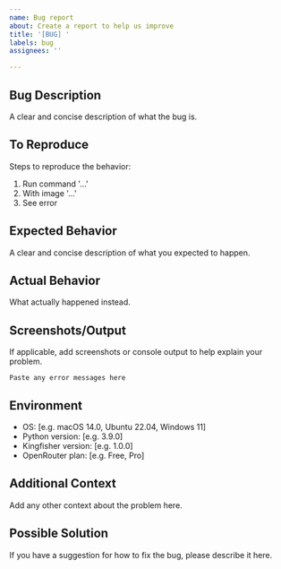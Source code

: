 ```yaml
---
name: Bug report
about: Create a report to help us improve
title: '[BUG] '
labels: bug
assignees: ''

---
```


## Bug Description
A clear and concise description of what the bug is.

## To Reproduce
Steps to reproduce the behavior:
1. Run command '...'
2. With image '...'
3. See error

## Expected Behavior
A clear and concise description of what you expected to happen.

## Actual Behavior
What actually happened instead.

## Screenshots/Output
If applicable, add screenshots or console output to help explain your problem.

```
Paste any error messages here
```

## Environment
- OS: [e.g. macOS 14.0, Ubuntu 22.04, Windows 11]
- Python version: [e.g. 3.9.0]
- Kingfisher version: [e.g. 1.0.0]
- OpenRouter plan: [e.g. Free, Pro]

## Additional Context
Add any other context about the problem here.

## Possible Solution
If you have a suggestion for how to fix the bug, please describe it here.